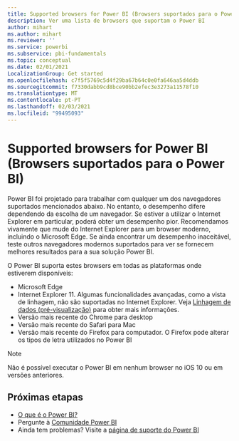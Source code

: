 ```yaml
---
title: Supported browsers for Power BI (Browsers suportados para o Power BI)
description: Ver uma lista de browsers que suportam o Power BI
author: mihart
ms.author: mihart
ms.reviewer: ''
ms.service: powerbi
ms.subservice: pbi-fundamentals
ms.topic: conceptual
ms.date: 02/01/2021
LocalizationGroup: Get started
ms.openlocfilehash: c7f5f5769c5d4f29ba67b64c0e0fa646aa5d4ddb
ms.sourcegitcommit: f7330dabb9cd8bce90bb2efec3e3273a11578f10
ms.translationtype: MT
ms.contentlocale: pt-PT
ms.lasthandoff: 02/03/2021
ms.locfileid: "99495093"
---
```

# <a name="supported-browsers-for-power-bi"></a>Supported browsers for Power BI (Browsers suportados para o Power BI)

Power BI foi projetado para trabalhar com qualquer um dos navegadores suportados mencionados abaixo. No entanto, o desempenho difere dependendo da escolha de um navegador. Se estiver a utilizar o Internet Explorer em particular, poderá obter um desempenho pior. Recomendamos vivamente que mude do Internet Explorer para um browser moderno, incluindo o Microsoft Edge. Se ainda encontrar um desempenho inaceitável, teste outros navegadores modernos suportados para ver se fornecem melhores resultados para a sua solução Power BI.

O Power BI suporta estes browsers em todas as plataformas onde estiverem disponíveis:

- Microsoft Edge
- Internet Explorer 11. Algumas funcionalidades avançadas, como a vista de linhagem, não são suportadas no Internet Explorer. Veja [Linhagem de dados (pré-visualização)](../collaborate-share/service-data-lineage.md) para obter mais informações.
- Versão mais recente do Chrome para desktop
- Versão mais recente do Safari para Mac
- Versão mais recente do Firefox para computador. O Firefox pode alterar os tipos de letra utilizados no Power BI 

> [!NOTE]
> Não é possível executar o Power BI em nenhum browser no iOS 10 ou em versões anteriores.

## <a name="next-steps"></a>Próximas etapas
* [O que é o Power BI?](power-bi-overview.md)
* Pergunte à [Comunidade Power BI](https://community.powerbi.com/)
* Ainda tem problemas? Visite a [página de suporte do Power BI](https://powerbi.microsoft.com/support/)
